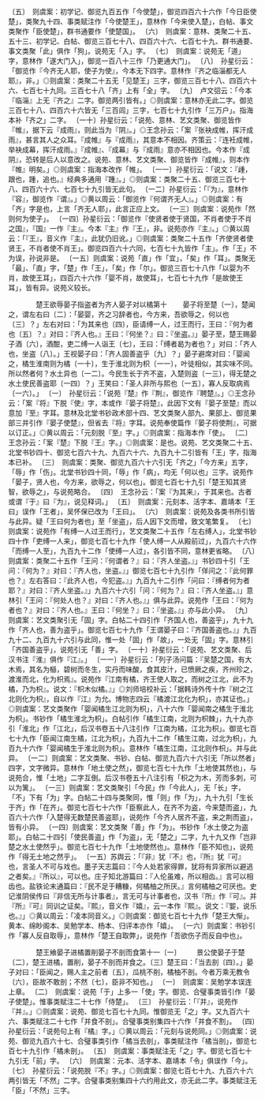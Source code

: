 <!-- { "loadSidebar": true } -->
〔五〕　则虞案：初学记、御览九百五作「今使楚」，御览四百六十六作「今日臣使楚」，类聚九十四、事类赋注作「今使楚王」，意林作「今来使入楚」，白帖、事文类聚作「臣使楚」，群书通要作「使楚国」。
〔六〕　则虞案：意林、类聚二十五、五十三、初学记、白帖、御览三百七十八、四百六十六、七百七十九、群书通要、事文类聚「此」俱作「狗」。说苑无「入」字。
〔七〕　则虞案：说苑无「道」字，意林作「遂大门入」，御览一百八十三作「乃更通大门」。
〔八〕　孙星衍云：「御览作『今齐无人耶，使子为使』，今本无下四字。意林作『齐之临淄都无人耶』，非。」◎则虞案：类聚二十五无「见楚王」三字，御览三百七十八、四百六十六、七百七十九同。三百七十八「齐」上有「全」字。
〔九〕　卢文弨云：「今本『临淄』上无『齐之』二字。御览两引皆有。」◎则虞案：意林亦无此二字。御览三百七十八、四百六十六皆无「三百闾」三字，七百七十九引作「三万户」。指海本补「齐之」二字。
〔一十〕孙星衍云：「说苑、意林、艺文类聚、御览皆作『帷』，据下云『成雨』，则此当为『阴』。」◎王念孙云：「案『张袂成帷，挥汗成雨』，甚言其人之众耳。『成帷』与『成雨』，其意本不相因。齐策云：『连衽成帷，举袂成幕，挥汗成雨。』『成帷』、『成幕』与『成雨』意亦不相因也。今本作『成阴』，恐转是后人以意改之。说苑、意林、艺文类聚、御览皆作『成帷』，则本作『帷』明矣。」◎则虞案：指海本改作「帷」。
〔一一〕孙星衍云：「说文：『歱，跟也，踵，追也。』经典多通用『踵』。」◎则虞案：类聚二十五、御览三百七十八、四百六十六、七百七十九引皆无此句。
〔一二〕孙星衍云：「『为』，意林作『容』，御览作『谓』。」◎黄以周云：「御览作『何谓齐无人』。」◎则虞案：有「齐」字是也，上言「齐无人耶」，此言正应上文。
〔一三〕则虞案：说苑作「然则何为使子」。
〔一四〕孙星衍云：「御览作『使贤者使于贤国，不肖者使于不肖之国』，『国』一作『主』。今本『主』作『王』，非。说苑亦作『主』。」◎黄以周云：「『王』，音义作『主』，此犹仍旧讹。」◎则虞案：类聚二十五作「齐使贤者使贤王，不肖者使不肖王」。御览四百六十六同，七百七十九皆作「主」。作「王」不为误，孙说非是。
〔一五〕则虞案：说苑「直」作「宜」，「矣」作「耳」。类聚无「最」、「直」字，「楚」作「王」，「矣」作「尔」。御览三百七十八作「以婴为不肖，故使王耳」，四百六十六作「婴不肖，故使耳」，七百七十九作「是故使王耳」，皆有异。说苑义较长。



　　　　楚王欲辱晏子指盗者为齐人晏子对以橘第十
　　晏子将至楚〔一〕，楚闻之，谓左右曰〔二〕：「晏婴，齐之习辞者也，今方来，吾欲辱之，何以也〔三〕？」左右对曰：「为其来也〔四〕，臣请缚一人，过王而行，王曰：『何为者也〔五〕？』对曰：『齐人也。』王曰：『何坐？』曰：『坐盗。』」晏子至，楚王赐晏子酒〔六〕，酒酣，吏二缚一人诣王〔七〕，王曰：「缚者曷为者也？」对曰：「齐人也，坐盗〔八〕。」王视晏子曰：「齐人固善盗乎〔九〕？」晏子避席对曰：「婴闻之，橘生淮南则为橘〔一十〕，生于淮北则为枳〔一一〕，叶徒相似，其实味不同。所以然者何？水土异也〔一二〕。今民生长于齐不盗，入楚则盗〔一三〕，得无楚之水土使民善盗耶〔一四〕？」王笑曰：「圣人非所与熙也〔一五〕，寡人反取病焉〔一六〕。」
〔一〕　孙星衍云：「说苑『楚』作『荆』，御览作『聘楚』。」◎王念孙云：「案『将』下脱『使』字，本或作『晏子将楚』，此因下文有『晏子至楚』而以意加『至』字耳。意林及北堂书钞政术部十四、艺文类聚人部九、果部上、御览果部三并引作『晏子使楚』，但省去『将』字耳。说苑奉使篇作『晏子将使荆』，可据以订正。」◎黄以周云：「元刻脱『至』字。」◎则虞案：指海本作「使」。
〔二〕　王念孙云：「案『楚』下脱『王』字。」◎则虞案：是也。说苑、艺文类聚二十五、北堂书钞四十、御览七百六十九、九百六十六、九百九十二引皆有「王」字，指海本已补。
〔三〕　则虞案：类聚、御览九百六十六引无「齐之」「今方来」五字，「辱」作「伤」。北堂书钞四十同，「辱」作「病」，均无「何以也」三字。说苑作「晏子，贤人也，今方来，欲辱之，何以也」。御览七百七十九引「楚王知其贤智，欲辱之」，与说苑略合。
〔四〕　王念孙云：「案『为其来』，于其来也。古者或谓『于』曰『为』，说见释词。」
〔五〕　则虞案：元刻本、活字本、嘉靖本「王曰」误作「王者」，吴怀保已改为「王曰」。
〔六〕　则虞案：说苑及各类书所引皆与此异。疑「王曰何为者也」至「坐盗」，后人因下文而增，致文笔繁复。
〔七〕　则虞案：说苑作「有缚一人过王而行」，艺文类聚二十五作「左右缚人」，北堂书钞四十作「吏缚一人来」，御览七百七十九作「使人缚一人从殿前过」，九百六十六作「而缚一人至」，九百九十二作「使缚一人过」，各引皆不同，意林更省略。
〔八〕　则虞案：类聚二十五作「王问：『何谓者？』曰：『齐人坐盗。』」书钞四十引「王问：『何为？』对曰：『齐人也，坐盗。』」御览七百七十九引作「佯问之：『此何罪也？』左右答曰：『此齐人也，今犯盗。』」九百九十二引作「问曰：『缚者何为者耶？』对曰：『齐人坐盗。』」九百六十六引「问：『何为？』曰：『齐人坐盗。』」意林引「王问：『何处人也？』对曰：『齐人也。』」俱与此异。说苑作「王曰：『何为者也？』对曰：『齐人也。』王曰：『何坐？』曰：『坐盗。』」亦与此小异。
〔九〕　则虞案：艺文类聚引无「固」字。白帖二十四引作「齐国人也，善盗乎」，九十九作「齐人也，善为盗乎」。御览七百七十九作「王谓晏子曰：『齐国善盗也。』」九百九十二、九百九十六引与此同，惟一处「固」作「故」，一处无「固」字。意林引「齐国善盗乎」，说苑引无「善」字。
〔一十〕孙星衍云：「说苑、艺文类聚、后汉书注『淮』俱作『江』。」
〔一一〕孙星衍云：「列子汤问篇：『吴楚之国，有大木焉，其名为櫾，碧树而冬生，实丹而味酸，食其皮汁，已愤厥之疾，齐州珍之，渡淮而北，化为枳焉』。说苑作『江南有橘，齐王使人取之，而树之江北，此不为橘，乃为枳』。说文：『枳木似橘。』」◎刘师培校补云：「据韩诗外传十作『树之江北则化为枳』，自以作『江』为允。博物志四云『橘渡江北化为枳」，亦其证也。」◎则虞案：艺文类聚作「婴闻橘生江北则为枳」，八十六作「婴闻南之橘生于淮北为枳」。书钞作「橘生淮北为枳」。白帖引作「橘生江南，北则为枳棘」，九十九亦引「淮北」作「江北」，后汉书卷五十八注引作「江南为橘，江北为枳」。御览七百七十九作「臣闻江南生橘，江北为枳」，九百九十二作「橘生江南，过北为枳」，九百九十六作「婴闻橘生于淮北则为枳」。意林作「橘生江南，江北则作枳」。并与此异。
〔一二〕则虞案：艺文类聚、书钞、白帖、御览九百六十六引无「所以然者」四字，文字微异。意林作「地土使之然」，御览七百七十九作「土地使其然也」，与说苑合，惟「土地」二字互倒。后汉书卷五十八注引有「枳之为木，芳而多刺，可以为篱」。
〔一三〕则虞案：艺文类聚引「今民」作「今此人」，无「长」字，「不」下有「为」字。白帖二十四与类聚同，惟「则」作「为」，九十九引「生长于齐」作「在齐」。御览七百七十六作「臣察此人，在齐不为盗，今来楚而盗」，九百六十六作「入楚得无数楚民善盗耶」，说苑作「今齐人居齐不盗，来之荆而盗」，皆有小异。
〔一四〕则虞案：艺文类聚「善」作「为」。书钞作「水土使之为盗耶」。白帖二十四引「使民善盗」作「为盗」，无「楚之」二字，九十九又作「岂非楚之水土使然乎」。御览七百七十九作「土地使然也」。意林作「臣不知也」，说苑作「得无土地之然乎」。
〔一五〕苏舆云：「『非』犹『不』也，『所』犹『可』也，言圣人不可与戏也。墨子天志篇曰：『今人处若家得罪，犹将有异家所以避逃之者矣。』『所以』，可以也。庄子知北游篇曰：『人伦虽难，所以相齿。』言可以相齿也。盐铁论末通篇曰：『民不足于糟糠，何橘柚之所厌。』言何橘柚之可厌也。史记淮阴侯传曰『非信无所与计事者』，言无可与计事者也，汉书『所』作『可』。并『所』『可』同训之证矣。『熙』，音义作『嬉』，云一本作『熙』。说文：『媐，说乐也。』」◎黄以周云：「凌本同音义。」◎则虞案：御览七百七十九作「楚王大惭」。黄本、绵眇阁本、吴勉学本、杨本、归评本亦作「嬉」。
〔一六〕则虞案：书钞引作「寡人反自取辱」，意林作「楚王自取弊」，说苑作「吾欲伤子而反自中也」。





　　　　楚王飨晏子进橘置削晏子不剖而食第十一〔一〕
　　景公使晏子于楚〔二〕，楚王进橘，置削，晏子不剖而并食之。〔三〕楚王曰：「当去剖〔四〕。」晏子对曰：「臣闻之，赐人主之前者〔五〕，瓜桃不削，橘柚不剖。今者万乘无教令〔六〕，臣故不敢剖；不然〔七〕，臣非不知也。」
〔一〕　则虞案：吴勉学本误连上章。
〔二〕　则虞案：说苑「于」上多一「使」字。御览、合璧事类皆引作「晏子使楚」。惟事类赋注二十七作「侍楚」。
〔三〕　孙星衍云：「『并』，说苑作『并』。」◎则虞案：说苑、御览七百七十九同。惟御览无「之」字。又九百六十六、事类赋注二十七作「并食不剖」。合璧事类别集四十六作「并食不割」。
〔四〕　孙星衍云：「说苑句上有『橘』字。」◎黄以周云：「元刻与说苑同。」◎则虞案：说苑、御览九百六十七、合璧事类引作「橘当去剖」，事类赋注作「橘当剖」，御览七百七十九引作「橘未剖」。
〔五〕　则虞案：事类赋注无「之」字。御览七百七十九引无「前」字。
〔六〕　则虞案：元本、活字本、嘉靖本「令」俱误作「今」。
〔七〕　孙星衍云：「说苑脱『不』字。」◎则虞案：御览七百七十九、九百六十六两引皆无「不然」二字。合璧事类别集四十六约用此文，亦无此二字。事类赋注无「臣」「不然」三字。



